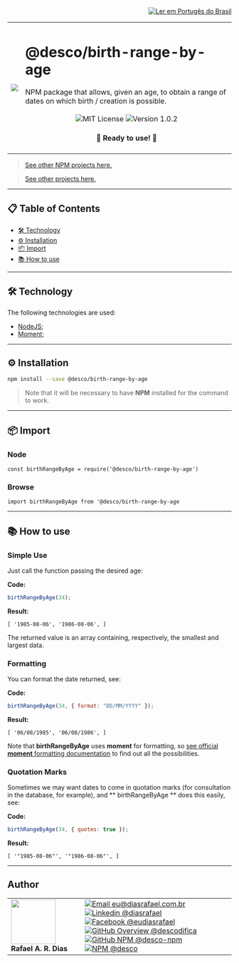 <div align="right">
  <a href="README.md">
    <img alt="Ler em Portugês do Brasil" src="https://img.shields.io/static/v1?label=&message=Ler+em+Português+do+Brasil&color=green&style=for-the-badge" />
  </a>
</div>

<table>
  <tr>
    <td><img src="https://i.ibb.co/6ryTrMq/birth-range-by-age.png"></td>
    <td>  
      <h1>@desco/birth-range-by-age</h1>
      NPM package that allows, given an age, to obtain a range of dates on which birth / creation is possible.
      <br /><br />
      <div align="center">
        <img alt="MIT License" src="https://img.shields.io/static/v1?label=License&message=MIT&color=green&style=for-the-badge">
        <img alt="Version 1.0.2" src="https://img.shields.io/static/v1?label=Version&message=1.0.2&color=blue&style=for-the-badge">
      </div>
      <h4 align="center"> 
        🚀 Ready to use! 🚀
      </h4>
    </td>
  </tr>
</table>

> <a href="https://github.com/desco-npm" target="_blank">See other NPM projects here.</a>

> <a href="https://github.com/descoifica" target="_blank">See other projects here.</a>

---

## 📋 Table of Contents

- [🛠️ Technology](#Technology)
- [⚙️ Installation](#Installation)
- [📦 Import](#Import)
- [📚 How to use](#How-to-use)

---

<a name="Technology"></a>

## 🛠️ Technology

The following technologies are used:

- [NodeJS](https://nodejs.org/en/);
- [Moment](https://www.npmjs.com/package/moment);

---

<a name="Installation"></a>

## ⚙️ Installation

```bash
npm install --save @desco/birth-range-by-age
```

> Note that it will be necessary to have **NPM** installed for the command to work.

---

<a name="Import"></a>

## 📦 Import

### Node

`const birthRangeByAge = require('@desco/birth-range-by-age')`

### Browse

`import birthRangeByAge from '@desco/birth-range-by-age`

---

<a name="How-To-Use"></a>

## 📚 How to use

### Simple Use

Just call the function passing the desired age:

**Code:**

```js
birthRangeByAge(34);
```

**Result:**

```
[ '1985-08-06', '1986-08-06', ]
```

The returned value is an array containing, respectively, the smallest and largest data.

### Formatting

You can format the date returned, see:

**Code:**

```js
birthRangeByAge(34, { format: "DD/MM/YYYY" });
```

**Result:**

```
[ '06/08/1985', '06/08/1986', ]
```

Note that **birthRangeByAge** uses **moment** for formatting, so [see official **moment** formatting documentation](https://momentjs.com/docs/#/displaying/) to find out all the possibilities.

### Quotation Marks

Sometimes we may want dates to come in quotation marks (for consultation in the database, for example), and ** birthRangeByAge ** does this easily, see:

**Code:**

```js
birthRangeByAge(34, { quotes: true });
```

**Result:**

```
[ '"1985-08-06"', '"1986-08-06"', ]
```

---

## Author

<table>
  <tr>
    <td width="150px">
      <img src="https://scontent.fsdu1-1.fna.fbcdn.net/v/t1.0-9/539886_235546170253505_5977326689811409130_n.jpg?_nc_cat=106&ccb=3&_nc_sid=174925&_nc_eui2=AeGgFWn_fWInwRkTo3mHSP993TbQ0TzG0Y3dNtDRPMbRjS-eZL1tr4I5maqz6O-jva9qWnIxKOsD3UtSm9CTeCys&_nc_ohc=Qw6NaDGrtIgAX9uFF2c&_nc_ht=scontent.fsdu1-1.fna&oh=5ebac9874d7a24e157c8c99fd965c2a4&oe=606539CE" width="100px;" alt=""/>
      <b>Rafael A. R. Dias</b>
    </td>
    <td>  
      <a href="mailto:eu@diasrafael.com.br" target="_blank" >
        <img alt="Email eu@diasrafael.com.br" src="https://img.shields.io/static/v1?label=Email&message=eu@diasrafael.com.br&color=red&logo=gmail&style=for-the-badge">
      </a>
      <a href="https://www.linkedin.com/in/diasrafael/" target="_blank">
        <img alt="Linkedin @diasrafael" src="https://img.shields.io/static/v1?label=Linkedin&message=@diasrafael&color=blue&logo=linkedin&style=for-the-badge">
      </a>
      <a href="https://www.facebook.com/eudiasrafael" target="_blank">
        <img alt="Facebook @eudiasrafael" src="https://img.shields.io/static/v1?label=Facebook&message=@eudiasrafael&color=blue&logo=facebook&style=for-the-badge">
      </a>
      <a href="https://github.com/descodifica" target="_blank">
        <img alt="GitHub Overview @descodifica" src="https://img.shields.io/static/v1?label=GitHub+Overview&message=@descodifica&color=black&logo=github&style=for-the-badge">
      </a>
      <a href="https://github.com/desco-npm" target="_blank">
        <img alt="GitHub NPM @desco-npm" src="https://img.shields.io/static/v1?label=GitHub+NPM&message=@desco-npm&color=black&logo=github&style=for-the-badge">
      </a>
      <a href="https://www.npmjs.com/org/desco" target="_blank">
        <img alt="NPM @desco" src="https://img.shields.io/static/v1?label=NPM&message=@desco&color=red&logo=npm&style=for-the-badge">
      </a>
    </td>
  </tr>
</table>
